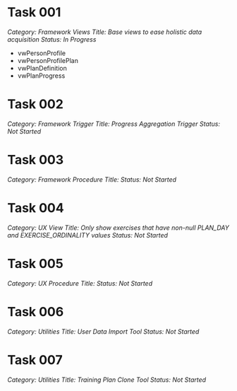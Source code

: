 
# Task 001
*Category: Framework Views*
*Title: Base views to ease holistic data acquisition*
*Status: In Progress*
- vwPersonProfile
- vwPersonProfilePlan
- vwPlanDefinition
- vwPlanProgress

# Task 002
*Category: Framework Trigger*
*Title: Progress Aggregation Trigger*
*Status: Not Started*

# Task 003
*Category: Framework Procedure*
*Title:*
*Status: Not Started*

# Task 004
*Category: UX View*
*Title: Only show exercises that have non-null PLAN_DAY and EXERCISE_ORDINALITY values*
*Status: Not Started*

# Task 005
*Category: UX Procedure*
*Title:*
*Status: Not Started*

# Task 006
*Category: Utilities*
*Title: User Data Import Tool*
*Status: Not Started*

# Task 007
*Category: Utilities*
*Title: Training Plan Clone Tool*
*Status: Not Started*

